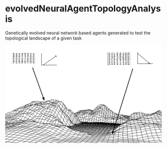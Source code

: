 # evolvedNeuralAgentTopologyAnalysis
Genetically evolved neural network based agents generated to test the topological landscape of a given task

![net landscape](figs/landscape.png)
